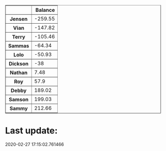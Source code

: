<table border="1" class="dataframe">
  <thead>
    <tr style="text-align: right;">
      <th></th>
      <th>Balance</th>
    </tr>
  </thead>
  <tbody>
    <tr>
      <th>Jensen</th>
      <td>-259.55</td>
    </tr>
    <tr>
      <th>Vian</th>
      <td>-147.82</td>
    </tr>
    <tr>
      <th>Terry</th>
      <td>-105.46</td>
    </tr>
    <tr>
      <th>Sammas</th>
      <td>-64.34</td>
    </tr>
    <tr>
      <th>Lolo</th>
      <td>-50.93</td>
    </tr>
    <tr>
      <th>Dickson</th>
      <td>-38</td>
    </tr>
    <tr>
      <th>Nathan</th>
      <td>7.48</td>
    </tr>
    <tr>
      <th>Roy</th>
      <td>57.9</td>
    </tr>
    <tr>
      <th>Debby</th>
      <td>189.02</td>
    </tr>
    <tr>
      <th>Samson</th>
      <td>199.03</td>
    </tr>
    <tr>
      <th>Sammy</th>
      <td>212.66</td>
    </tr>
  </tbody>
</table><H1>Last update:</H1>2020-02-27 17:15:02.761466
